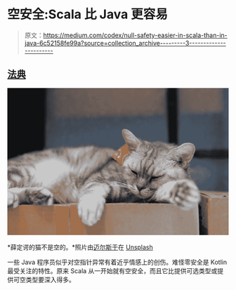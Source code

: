 # 空安全:Scala 比 Java 更容易

> 原文：<https://medium.com/codex/null-safety-easier-in-scala-than-in-java-6c52158fe99a?source=collection_archive---------3----------------------->

## [法典](http://medium.com/codex)

![](img/78b8c35a61683063aa4da3162e1f923f.png)

*薛定谔的猫不是空的。*照片由[迈尔斯于](https://unsplash.com/@mylesyu?utm_source=medium&utm_medium=referral)在 [Unsplash](https://unsplash.com?utm_source=medium&utm_medium=referral)

一些 Java 程序员似乎对空指针异常有着近乎情感上的创伤。难怪零安全是 Kotlin 最受关注的特性。原来 Scala 从一开始就有空安全，而且它比提供可选类型或提供可空类型要深入得多。